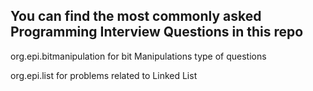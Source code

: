## You can find the most commonly asked Programming Interview Questions in this repo
org.epi.bitmanipulation for bit Manipulations type of questions

org.epi.list for problems related to Linked List